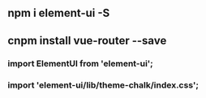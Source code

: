 ## npm i element-ui -S

## cnpm install vue-router --save

### import ElementUI from 'element-ui';
### import 'element-ui/lib/theme-chalk/index.css';